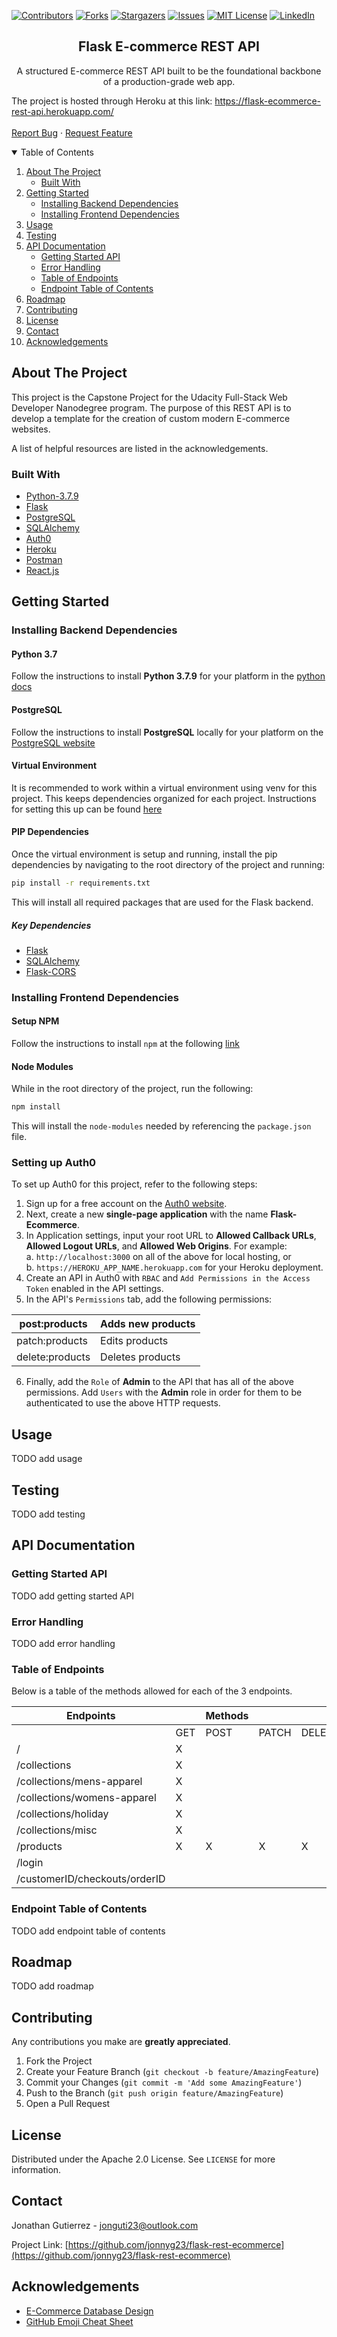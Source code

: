 [![Contributors][contributors-shield]][contributors-url]
[![Forks][forks-shield]][forks-url]
[![Stargazers][stars-shield]][stars-url]
[![Issues][issues-shield]][issues-url]
[![MIT License][license-shield]][license-url]
[![LinkedIn][linkedin-shield]][linkedin-url]


<!-- PROJECT LOGO -->
<p align="center">

  <h2 align="center">Flask E-commerce REST API</h2>

  <p align="center">
    A structured E-commerce REST API built to be the foundational backbone of a production-grade web app.
    <br />
    <p>The project is hosted through Heroku at this link: 
    <a href="https://flask-ecommerce-rest-api.herokuapp.com/">https://flask-ecommerce-rest-api.herokuapp.com/</a>
    <br />
    <!--
    <a href="https://github.com/jonnyg23/flask-rest-ecommerce"><strong>Explore the docs »</strong></a>
    <br />
    -->
    <br />
    <!--
    <a href="https://github.com/jonnyg23/flask-rest-ecommerce">View Demo</a>
    ·
    -->
    <a href="https://github.com/jonnyg23/flask-rest-ecommerce/issues">Report Bug</a>
    ·
    <a href="https://github.com/jonnyg23/flask-rest-ecommerce/issues">Request Feature</a>
  </p>
</p>

<!-- TABLE OF CONTENTS -->
<details open="open">
  <summary>Table of Contents</summary>
  <ol>
    <li>
      <a href="#about-the-project">About The Project</a>
      <ul>
        <li><a href="#built-with">Built With</a></li>
      </ul>
    </li>
    <li>
      <a href="#getting-started">Getting Started</a>
      <ul>
        <li><a href="#installing-backend-dependencies">Installing Backend Dependencies</a></li>
        <li><a href="#installing-frontend-dependencies">Installing Frontend Dependencies</a></li>
      </ul>
    </li>
    <li><a href="#usage">Usage</a></li>
    <li><a href="#testing">Testing</a></li>
    <li>
      <a href="#api-documentation">API Documentation</a>
      <ul>
        <li><a href="#getting-started-api">Getting Started API</a></li>
        <li><a href="#error-handling">Error Handling</a></li>
        <li><a href="#table-of-endpoints">Table of Endpoints</a></li>
        <li><a href="#endpoint-table-of-contents">Endpoint Table of Contents</a></li>
      </ul>
    </li>
    <li><a href="#roadmap">Roadmap</a></li>
    <li><a href="#contributing">Contributing</a></li>
    <li><a href="#license">License</a></li>
    <li><a href="#contact">Contact</a></li>
    <li><a href="#acknowledgements">Acknowledgements</a></li>
  </ol>
</details>

## About The Project
<!--
[![Product Name Screen Shot][product-screenshot]](https://example.com)-->

This project is the Capstone Project for the Udacity Full-Stack Web
Developer Nanodegree program. The purpose of this REST API is to develop a
template for the creation of custom modern E-commerce websites.


A list of helpful resources are listed in the acknowledgements.


### Built With

* [Python-3.7.9](https://www.python.org/)
* [Flask](https://flask.palletsprojects.com/en/1.1.x/)
* [PostgreSQL](https://www.postgresql.org/)
* [SQLAlchemy](https://www.sqlalchemy.org/)
* [Auth0](https://auth0.com/)
* [Heroku](https://www.heroku.com/)
* [Postman](https://www.postman.com/)
* [React.js](https://reactjs.org/)

## Getting Started

### Installing Backend Dependencies

#### Python 3.7

Follow the instructions to install **Python 3.7.9** for your platform in the
[python docs](https://www.python.org/downloads/release/python-379/)

#### PostgreSQL

Follow the instructions to install **PostgreSQL** locally for your platform on
the [PostgreSQL website](https://www.postgresql.org/download/)

#### Virtual Environment

It is recommended to work within a virtual environment using venv for this
project. This keeps dependencies organized for each project. Instructions for
setting this up can be found
[here](https://packaging.python.org/guides/installing-using-pip-and-virtual-environments/)

#### PIP Dependencies

Once the virtual environment is setup and running, install the pip dependencies
by navigating to the root directory of the project and running:  

```bash
pip install -r requirements.txt
```
This will install all required packages that are used for the Flask backend.

##### Key Dependencies

* [Flask](http://flask.pocoo.org/) 
* [SQLAlchemy](https://www.sqlalchemy.org/)
* [Flask-CORS](https://flask-cors.readthedocs.io/en/latest/#)

### Installing Frontend Dependencies

#### Setup NPM

Follow the instructions to install `npm` at the following
[link](https://www.npmjs.com/get-npm)

#### Node Modules

While in the root directory of the project, run the following:  

```bash
npm install
```
This will install the `node-modules` needed by referencing the `package.json`
file.

### Setting up Auth0

To set up Auth0 for this project, refer to the following steps:  

1. Sign up for a free account on the [Auth0 website](https://auth0.com/signup?&signUpData=%7B%22category%22%3A%22docs%22%7D).
2. Next, create a new **single-page application** with the name
   **Flask-Ecommerce**. 
3. In Application settings, input your root URL to **Allowed Callback URLs**,
   **Allowed Logout URLs**, and **Allowed 
   Web Origins**. For example:  
   a. `http://localhost:3000` on all of the above for
   local hosting, or  
   b. `https://HEROKU_APP_NAME.herokuapp.com` for your
   Heroku deployment.
4. Create an API in Auth0 with `RBAC` and `Add Permissions in the Access Token`
   enabled in the API settings.
5. In the API's `Permissions` tab, add the following permissions:  

| post:products   | Adds new products | 
|-----------------|-------------------|
| patch:products  | Edits products    |
| delete:products | Deletes products  |

6. Finally, add the `Role` of **Admin** to the API that has all of the above
   permissions. Add `Users` with the **Admin** role in order for them to be
   authenticated to use the above HTTP requests.

   
## Usage
<!--
Use this space to show useful examples of how a project can be used. Additional screenshots, code examples and demos work well in this space. You may also link to more resources.

_For more examples, please refer to the [Documentation](https://example.com)_

-->
TODO add usage

## Testing

TODO add testing

## API Documentation

### Getting Started API

TODO add getting started API
### Error Handling

TODO add error handling

### Table of Endpoints

Below is a table of the methods allowed for each of the 3 endpoints.

| Endpoints                     |     | Methods |       |        |
| ----------------------------- | --- | ------- | ----- | ------ |
|                               | GET | POST    | PATCH | DELETE |
| /                             | X   |         |       |        |
| /collections                  | X   |         |       |        |
| /collections/mens-apparel     | X   |         |       |        |
| /collections/womens-apparel   | X   |         |       |        |
| /collections/holiday          | X   |         |       |        |
| /collections/misc             | X   |         |       |        |
| /products                     | X   | X       | X     | X      |
| /login                        |     |         |       |        |
| /customerID/checkouts/orderID |     |         |       |        |

### Endpoint Table of Contents

TODO add endpoint table of contents

## Roadmap
<!--
See the [open issues](https://github.com/othneildrew/Best-README-Template/issues) for a list of proposed features (and known issues).

-->
TODO add roadmap

## Contributing

Any contributions you make are **greatly appreciated**.

1. Fork the Project
2. Create your Feature Branch (`git checkout -b feature/AmazingFeature`)
3. Commit your Changes (`git commit -m 'Add some AmazingFeature'`)
4. Push to the Branch (`git push origin feature/AmazingFeature`)
5. Open a Pull Request

## License

Distributed under the Apache 2.0 License. See `LICENSE` for more information.

## Contact

Jonathan Gutierrez - jonguti23@outlook.com

Project Link: [https://github.com/jonnyg23/flask-rest-ecommerce](https://github.com/jonnyg23/flask-rest-ecommerce)

## Acknowledgements
* [E-Commerce Database Design](https://www.princeton.edu/~rcurtis/ultradev/ecommdatabase.html)
* [GitHub Emoji Cheat Sheet](https://www.webpagefx.com/tools/emoji-cheat-sheet)



<!-- MARKDOWN LINKS & IMAGES -->
<!-- https://www.markdownguide.org/basic-syntax/#reference-style-links -->
[contributors-shield]: https://img.shields.io/github/contributors/jonnyg23/flask-rest-ecommerce.svg?style=for-the-badge
[contributors-url]: https://github.com/jonnyg23/flask-rest-ecommerce/graphs/contributors
[forks-shield]: https://img.shields.io/github/forks/jonnyg23/flask-rest-ecommerce.svg?style=for-the-badge
[forks-url]: https://github.com/jonnyg23/flask-rest-ecommerce/network/members
[stars-shield]: https://img.shields.io/github/stars/jonnyg23/flask-rest-ecommerce.svg?style=for-the-badge
[stars-url]: https://github.com/jonnyg23/flask-rest-ecommerce/stargazers
[issues-shield]: https://img.shields.io/github/issues/jonnyg23/flask-rest-ecommerce.svg?style=for-the-badge
[issues-url]: https://github.com/jonnyg23/flask-rest-ecommerce/issues
[license-shield]: https://img.shields.io/github/license/jonnyg23/flask-rest-ecommerce.svg?style=for-the-badge
[license-url]: https://github.com/jonnyg23/flask-rest-ecommerce/blob/master/LICENSE.txt
[linkedin-shield]: https://img.shields.io/badge/-LinkedIn-black.svg?style=for-the-badge&logo=linkedin&colorB=555
[linkedin-url]: https://linkedin.com/in/jonathan-gutierrez-b9412357
